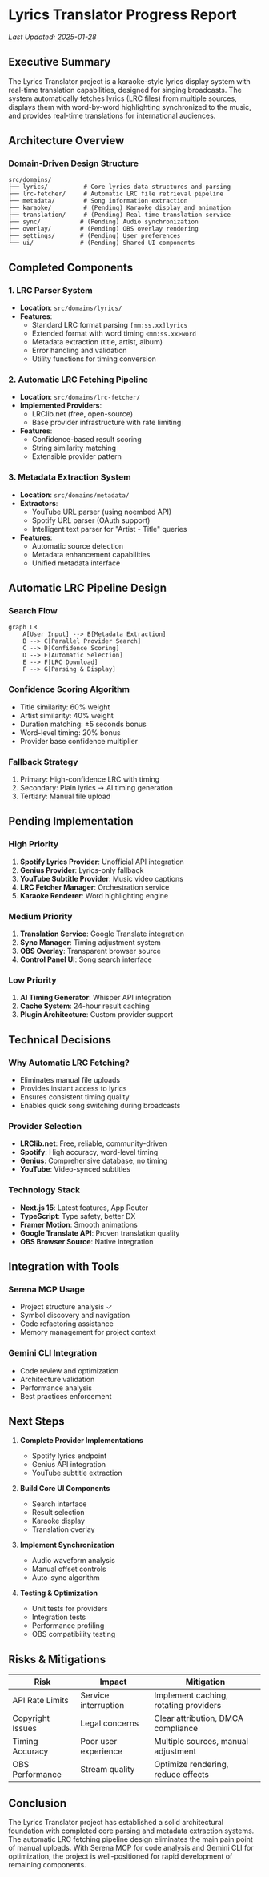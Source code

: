 # Lyrics Translator Progress Report

_Last Updated: 2025-01-28_

## Executive Summary

The Lyrics Translator project is a karaoke-style lyrics display system with real-time translation capabilities, designed for singing broadcasts. The system automatically fetches lyrics (LRC files) from multiple sources, displays them with word-by-word highlighting synchronized to the music, and provides real-time translations for international audiences.

## Architecture Overview

### Domain-Driven Design Structure

```
src/domains/
├── lyrics/          # Core lyrics data structures and parsing
├── lrc-fetcher/     # Automatic LRC file retrieval pipeline  
├── metadata/        # Song information extraction
├── karaoke/         # (Pending) Karaoke display and animation
├── translation/     # (Pending) Real-time translation service
├── sync/           # (Pending) Audio synchronization
├── overlay/        # (Pending) OBS overlay rendering
├── settings/       # (Pending) User preferences
└── ui/             # (Pending) Shared UI components
```

## Completed Components

### 1. LRC Parser System
- **Location**: `src/domains/lyrics/`
- **Features**:
  - Standard LRC format parsing `[mm:ss.xx]lyrics`
  - Extended format with word timing `<mm:ss.xx>word`
  - Metadata extraction (title, artist, album)
  - Error handling and validation
  - Utility functions for timing conversion

### 2. Automatic LRC Fetching Pipeline
- **Location**: `src/domains/lrc-fetcher/`
- **Implemented Providers**:
  - LRClib.net (free, open-source)
  - Base provider infrastructure with rate limiting
- **Features**:
  - Confidence-based result scoring
  - String similarity matching
  - Extensible provider pattern

### 3. Metadata Extraction System
- **Location**: `src/domains/metadata/`
- **Extractors**:
  - YouTube URL parser (using noembed API)
  - Spotify URL parser (OAuth support)
  - Intelligent text parser for "Artist - Title" queries
- **Features**:
  - Automatic source detection
  - Metadata enhancement capabilities
  - Unified metadata interface

## Automatic LRC Pipeline Design

### Search Flow
```mermaid
graph LR
    A[User Input] --> B[Metadata Extraction]
    B --> C[Parallel Provider Search]
    C --> D[Confidence Scoring]
    D --> E[Automatic Selection]
    E --> F[LRC Download]
    F --> G[Parsing & Display]
```

### Confidence Scoring Algorithm
- Title similarity: 60% weight
- Artist similarity: 40% weight
- Duration matching: ±5 seconds bonus
- Word-level timing: 20% bonus
- Provider base confidence multiplier

### Fallback Strategy
1. Primary: High-confidence LRC with timing
2. Secondary: Plain lyrics → AI timing generation
3. Tertiary: Manual file upload

## Pending Implementation

### High Priority
1. **Spotify Lyrics Provider**: Unofficial API integration
2. **Genius Provider**: Lyrics-only fallback
3. **YouTube Subtitle Provider**: Music video captions
4. **LRC Fetcher Manager**: Orchestration service
5. **Karaoke Renderer**: Word highlighting engine

### Medium Priority
1. **Translation Service**: Google Translate integration
2. **Sync Manager**: Timing adjustment system
3. **OBS Overlay**: Transparent browser source
4. **Control Panel UI**: Song search interface

### Low Priority
1. **AI Timing Generator**: Whisper API integration
2. **Cache System**: 24-hour result caching
3. **Plugin Architecture**: Custom provider support

## Technical Decisions

### Why Automatic LRC Fetching?
- Eliminates manual file uploads
- Provides instant access to lyrics
- Ensures consistent timing quality
- Enables quick song switching during broadcasts

### Provider Selection
- **LRClib.net**: Free, reliable, community-driven
- **Spotify**: High accuracy, word-level timing
- **Genius**: Comprehensive database, no timing
- **YouTube**: Video-synced subtitles

### Technology Stack
- **Next.js 15**: Latest features, App Router
- **TypeScript**: Type safety, better DX
- **Framer Motion**: Smooth animations
- **Google Translate API**: Proven translation quality
- **OBS Browser Source**: Native integration

## Integration with Tools

### Serena MCP Usage
- Project structure analysis ✓
- Symbol discovery and navigation
- Code refactoring assistance
- Memory management for project context

### Gemini CLI Integration
- Code review and optimization
- Architecture validation
- Performance analysis
- Best practices enforcement

## Next Steps

1. **Complete Provider Implementations**
   - Spotify lyrics endpoint
   - Genius API integration
   - YouTube subtitle extraction

2. **Build Core UI Components**
   - Search interface
   - Result selection
   - Karaoke display
   - Translation overlay

3. **Implement Synchronization**
   - Audio waveform analysis
   - Manual offset controls
   - Auto-sync algorithm

4. **Testing & Optimization**
   - Unit tests for providers
   - Integration tests
   - Performance profiling
   - OBS compatibility testing

## Risks & Mitigations

| Risk | Impact | Mitigation |
|------|--------|------------|
| API Rate Limits | Service interruption | Implement caching, rotating providers |
| Copyright Issues | Legal concerns | Clear attribution, DMCA compliance |
| Timing Accuracy | Poor user experience | Multiple sources, manual adjustment |
| OBS Performance | Stream quality | Optimize rendering, reduce effects |

## Conclusion

The Lyrics Translator project has established a solid architectural foundation with completed core parsing and metadata extraction systems. The automatic LRC fetching pipeline design eliminates the main pain point of manual uploads. With Serena MCP for code analysis and Gemini CLI for optimization, the project is well-positioned for rapid development of remaining components.